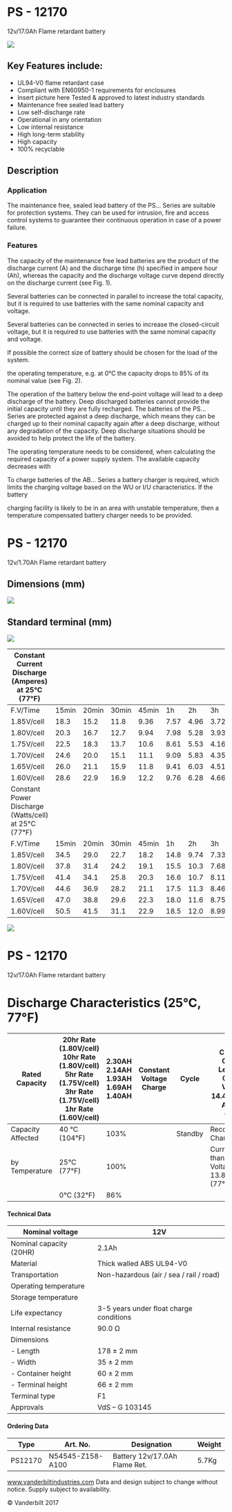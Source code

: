 # PS - 12170

12v/17.0Ah Flame retardant battery

![](_page_0_Picture_3.jpeg)

## **Key Features include:**

- UL94-V0 flame retardant case
- Compliant with EN60950-1 requirements for enclosures
- Insert picture here Tested & approved to latest industry standards
- Maintenance free sealed lead battery
- Low self-discharge rate
- Operational in any orientation
- Low internal resistance
- High long-term stability
- High capacity
- 100% recyclable

## **Description**

### **Application**

The maintenance free, sealed lead battery of the PS... Series are suitable for protection systems. They can be used for intrusion, fire and access control systems to guarantee their continuous operation in case of a power failure.

### **Features**

The capacity of the maintenance free lead batteries are the product of the discharge current (A) and the discharge time (h) specified in ampere hour (Ah), whereas the capacity and the discharge voltage curve depend directly on the discharge current (see Fig. 1).

Several batteries can be connected in parallel to increase the total capacity, but it is required to use batteries with the same nominal capacity and voltage.

Several batteries can be connected in series to increase the closed-circuit voltage, but it is required to use batteries with the same nominal capacity and voltage.

If possible the correct size of battery should be chosen for the load of the system.

the operating temperature, e.g. at 0°C the capacity drops to 85% of its nominal value (see Fig. 2).

The operation of the battery below the end-point voltage will lead to a deep discharge of the battery. Deep discharged batteries cannot provide the initial capacity until they are fully recharged. The batteries of the PS... Series are protected against a deep discharge, which means they can be charged up to their nominal capacity again after a deep discharge, without any degradation of the capacity. Deep discharge situations should be avoided to help protect the life of the battery.

The operating temperature needs to be considered, when calculating the required capacity of a power supply system. The available capacity decreases with

To charge batteries of the AB... Series a battery charger is required, which limits the charging voltage based on the WU or I/U characteristics. If the battery

charging facility is likely to be in an area with unstable temperature, then a temperature compensated battery charger needs to be provided.

# PS - 12170

12v/1.70Ah Flame retardant battery

## **Dimensions (mm)**

![](_page_1_Figure_4.jpeg)

## **Standard terminal (mm)**

![](_page_1_Figure_7.jpeg)

| Constant Current Discharge (Amperes) at 25°C (77°F)  |       |       |       |       |      |      |      |      |      |      |      |      |
|------------------------------------------------------|-------|-------|-------|-------|------|------|------|------|------|------|------|------|
| F.V/Time                                             | 15min | 20min | 30min | 45min | 1h   | 2h   | 3h   | 4h   | 5h   | 8h   | 10h  | 20h  |
| 1.85V/cell                                           | 18.3  | 15.2  | 11.8  | 9.36  | 7.57 | 4.96 | 3.72 | 3.05 | 2.58 | 1.80 | 1.53 | 0.81 |
| 1.80V/cell                                           | 20.3  | 16.7  | 12.7  | 9.94  | 7.98 | 5.28 | 3.93 | 3.20 | 2.71 | 1.89 | 1.60 | 0.84 |
| 1.75V/cell                                           | 22.5  | 18.3  | 13.7  | 10.6  | 8.61 | 5.53 | 4.16 | 3.34 | 2.85 | 1.95 | 1.63 | 0.86 |
| 1.70V/cell                                           | 24.6  | 20.0  | 15.1  | 11.1  | 9.09 | 5.83 | 4.35 | 3.48 | 2.96 | 2.02 | 1.69 | 0.87 |
| 1.65V/cell                                           | 26.0  | 21.1  | 15.9  | 11.8  | 9.41 | 6.03 | 4.51 | 3.60 | 3.03 | 2.07 | 1.72 | 0.90 |
| 1.60V/cell                                           | 28.6  | 22.9  | 16.9  | 12.2  | 9.76 | 6.28 | 4.66 | 3.71 | 3.13 | 2.13 | 1.76 | 0.92 |
| Constant Power Discharge (Watts/cell) at 25°C (77°F) |       |       |       |       |      |      |      |      |      |      |      |      |
| F.V/Time                                             | 15min | 20min | 30min | 45min | 1h   | 2h   | 3h   | 4h   | 5h   | 8h   | 10h  | 20h  |
| 1.85V/cell                                           | 34.5  | 29.0  | 22.7  | 18.2  | 14.8 | 9.74 | 7.33 | 6.02 | 5.11 | 3.59 | 3.06 | 1.63 |
| 1.80V/cell                                           | 37.8  | 31.4  | 24.2  | 19.1  | 15.5 | 10.3 | 7.68 | 6.28 | 5.33 | 3.76 | 3.19 | 1.68 |
| 1.75V/cell                                           | 41.4  | 34.1  | 25.8  | 20.3  | 16.6 | 10.7 | 8.11 | 6.53 | 5.59 | 3.86 | 3.26 | 1.71 |
| 1.70V/cell                                           | 44.6  | 36.9  | 28.2  | 21.1  | 17.5 | 11.3 | 8.46 | 6.80 | 5.81 | 4.00 | 3.36 | 1.74 |
| 1.65V/cell                                           | 47.0  | 38.8  | 29.6  | 22.3  | 18.0 | 11.6 | 8.75 | 7.02 | 5.92 | 4.10 | 3.43 | 1.78 |
| 1.60V/cell                                           | 50.5  | 41.5  | 31.1  | 22.9  | 18.5 | 12.0 | 8.99 | 7.21 | 6.10 | 4.20 | 3.50 | 1.82 |

![](_page_1_Picture_9.jpeg)

# PS - 12170

12v/17.0Ah Flame retardant battery

# **Discharge Characteristics (25°C, 77°F)**

| Rated Capacity    | 20hr Rate (1.80V/cell)<br>10hr Rate (1.80V/cell)<br>5hr Rate (1.75V/cell)<br>3hr Rate (1.75V/cell)<br>1hr Rate (1.60V/cell) | 2.30AH<br>2.14AH<br>1.93AH<br>1.69AH<br>1.40AH | Constant Voltage Charge | Cycle   | Initial Charging Current<br>Less than 0.575A<br>Voltage 14.40V ̴15.0V<br>At 25°C (77°F) |
|-------------------|-----------------------------------------------------------------------------------------------------------------------------|------------------------------------------------|-------------------------|---------|-----------------------------------------------------------------------------------------|
| Capacity Affected | 40 °C (104°F)                                                                                                               | 103%                                           |                         | Standby | Recommended Charge                                                                      |
| by Temperature    | 25°C (77°F)                                                                                                                 | 100%                                           |                         |         | Current less than 0.52A<br>Voltage 13.5V<br>13.8V at 25°C (77°F)                        |
|                   | 0°C (32°F)                                                                                                                  | 86%                                            |                         |         |                                                                                         |

#### **Technical Data**

| Nominal voltage         | 12V                                     |
|-------------------------|-----------------------------------------|
| Nominal capacity (20HR) | 2.1Ah                                   |
| Material                | Thick walled ABS UL94-V0                |
| Transportation          | Non-hazardous (air / sea / rail / road) |
| Operating temperature   |                                         |
| Storage temperature     |                                         |
| Life expectancy         | 3-5 years under float charge conditions |
| Internal resistance     | 90.0 Ω                                  |
| Dimensions              |                                         |
| - Length                | 178 ± 2 mm                              |
| - Width                 | 35 ± 2 mm                               |
| - Container height      | 60 ± 2 mm                               |
| - Terminal height       | 66 ± 2 mm                               |
| Terminal type           | F1                                      |
| Approvals               | VdS – G 103145                          |

#### **Ordering Data**

| Type    | Art. No.         | Designation                   | Weight |
|---------|------------------|-------------------------------|--------|
| PS12170 | N54545-Z158-A100 | Battery 12v/17.0Ah Flame Ret. | 5.7Kg  |

www.vanderbiltindustries.com Data and design subject to change without notice. Supply subject to availability.

© Vanderbilt 2017